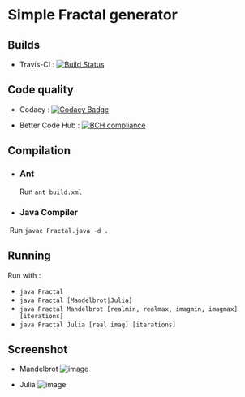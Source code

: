 # Simple Fractal generator

## Builds

  - Travis-CI : [![Build Status](https://travis-ci.org/kasvith/Fractals.svg?branch=master)](https://travis-ci.org/kasvith/Fractals)

## Code quality

  - Codacy : [![Codacy Badge](https://api.codacy.com/project/badge/Grade/fbd8b9de9eeb4b058e73344221bda6ce)](https://www.codacy.com/app/alankasun/Fractals?utm_source=github.com&amp;utm_medium=referral&amp;utm_content=kasvith/Fractals&amp;utm_campaign=Badge_Grade)

  - Better Code Hub : [![BCH compliance](https://bettercodehub.com/edge/badge/kasvith/Fractals?branch=master)](https://bettercodehub.com/)

## Compilation

- ### Ant
  Run `ant build.xml`
  
- ### Java Compiler
  Run `javac Fractal.java -d .`
  
## Running
  Run with :
  - `java Fractal`
  - `java Fractal [Mandelbrot|Julia]`
  - `java Fractal Mandelbrot [realmin, realmax, imagmin, imagmax] [iterations]`
  - `java Fractal Julia [real imag] [iterations]`
  
## Screenshot

- Mandelbrot
![image](https://user-images.githubusercontent.com/13379595/29001481-52bf052c-7aa9-11e7-974f-a0f750bf6704.png)

- Julia
![image](https://user-images.githubusercontent.com/13379595/29001485-77135e3c-7aa9-11e7-824a-b25b3236038b.png)
